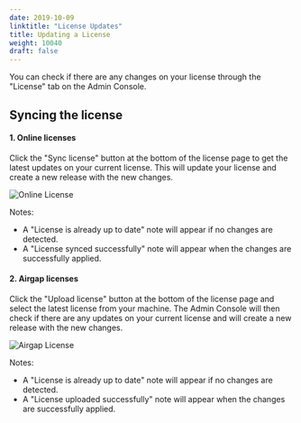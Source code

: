 ```yaml
---
date: 2019-10-09
linktitle: "License Updates"
title: Updating a License
weight: 10040
draft: false
---
```


You can check if there are any changes on your license through the "License" tab on the Admin Console.

## Syncing the license

#### 1. Online licenses

Click the "Sync license" button at the bottom of the license page to get the latest updates on your current license. This will update your license and create a new release with the new changes.

![Online License](/images/online-license-tab.png)

Notes:

- A "License is already up to date" note will appear if no changes are detected.
- A "License synced successfully" note will appear when the changes are successfully applied.

#### 2. Airgap licenses
Click the "Upload license" button at the bottom of the license page and select the latest license from your machine. The Admin Console will then check if there are any updates on your current license and will create a new release with the new changes.

![Airgap License](/images/airgap-license-tab.png)

Notes:

- A "License is already up to date" note will appear if no changes are detected.
- A "License uploaded successfully" note will appear when the changes are successfully applied.
